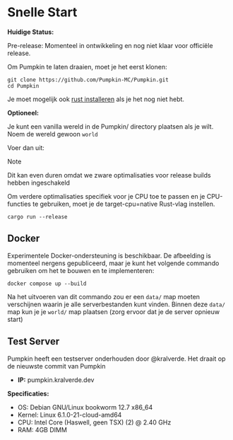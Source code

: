 # Snelle Start

**Huidige Status:**

Pre-release: Momenteel in ontwikkeling en nog niet klaar voor officiële release.

Om Pumpkin te laten draaien, moet je het eerst klonen:
```shell
git clone https://github.com/Pumpkin-MC/Pumpkin.git
cd Pumpkin
```

Je moet mogelijk ook [rust installeren](https://www.rust-lang.org/tools/install) als je het nog niet hebt.

**Optioneel:**

Je kunt een vanilla wereld in de Pumpkin/ directory plaatsen als je wilt. Noem de wereld gewoon `world`

Voer dan uit:

> [!NOTE]
> Dit kan even duren omdat we zware optimalisaties voor release builds hebben ingeschakeld
>
> Om verdere optimalisaties specifiek voor je CPU toe te passen en je CPU-functies te gebruiken, moet je de target-cpu=native
> Rust-vlag instellen.

```shell
cargo run --release
```

## Docker

Experimentele Docker-ondersteuning is beschikbaar.
De afbeelding is momenteel nergens gepubliceerd, maar je kunt het volgende commando gebruiken om het te bouwen en te implementeren:

```shell
docker compose up --build
```

Na het uitvoeren van dit commando zou er een `data/` map moeten verschijnen waarin je alle serverbestanden kunt vinden.
Binnen deze `data/` map kun je je `world/` map plaatsen (zorg ervoor dat je de server opnieuw start)


## Test Server
Pumpkin heeft een testserver onderhouden door @kralverde. Het draait op de nieuwste commit van Pumpkin

- **IP:** pumpkin.kralverde.dev

**Specificaties:**
- OS: Debian GNU/Linux bookworm 12.7 x86_64
- Kernel: Linux 6.1.0-21-cloud-amd64
- CPU: Intel Core (Haswell, geen TSX) (2) @ 2.40 GHz
- RAM: 4GB DIMM
